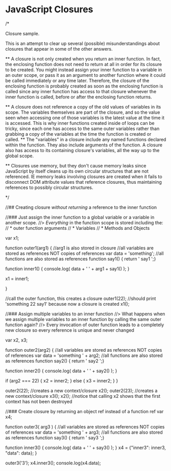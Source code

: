 JavaScript Closures
===========



/*

Closure sample. 

This is an attempt to clear up several (possible) misunderstandings about closures that appear in some of the other answers.

** A closure is not only created when you return an inner function. In fact, the enclosing function does not need to return at all in order for its closure to be created. You might instead assign your inner function to a variable in an outer scope, or pass it as an argument to another function where it could be called immediately or any time later. Therefore, the closure of the enclosing function is probably created as soon as the enclosing function is called since any inner function has access to that closure whenever the inner function is called, before or after the enclosing function returns.

** A closure does not reference a copy of the old values of variables in its scope. The variables themselves are part of the closure, and so the value seen when accessing one of those variables is the latest value at the time it is accessed. This is why inner functions created inside of loops can be tricky, since each one has access to the same outer variables rather than grabbing a copy of the variables at the time the function is created or called.
** The "variables" in a closure include any named functions declared within the function. They also include arguments of the function. A closure also has access to its containing closure's variables, all the way up to the global scope.

** Closures use memory, but they don't cause memory leaks since JavaScript by itself cleans up its own circular structures that are not referenced. IE memory leaks involving closures are created when it fails to disconnect DOM attribute values that reference closures, thus maintaining references to possibly circular structures.

*/

//## Creating closure *without returning* a reference to the inner function

//### Just assign the inner function to a global variable or a variable in another scope.
//> *Everything* in the function scope is stored including the: 
//  * outer function arguments
//  * Variables
//  * Methods and Objects

var x1;

function outer1(arg1) { //arg1 is also stored in closure
  //all variables are stored as references NOT copies of references
  var data = 'something';
  //all functions are also stored as references
  function say1() { return ' say1 ';}
  
  function inner1() {
    console.log( data + ' ' + arg1 + say1() );
  }
  
  x1 = inner1;
  
}

//call the outer function, this creates a closure
outer1(22);
//should print 'something 22 say1' because now a closure is created
x1();

//### Assign multiple variables to an inner function
//> What happens when we assign multiple variables to an inner function by calling the same outer function again?
//> Every invocation of outer function leads to a completely new closure so every reference is unique and never changed

var x2, x3;

function outer2(arg2) {
  //all variables are stored as references NOT copies of references
  var data = 'something ' + arg2;
  //all functions are also stored as references
  function say2() { return ' say2 ';}
  
  function inner2() {
    console.log( data + ' ' + say2() );
  }
 
  if (arg2 === 22) {
    x2 = inner2;
  } else {
    x3 = inner2;
  }
}

outer2(22); //creates a new context/closure
x2();
outer2(23); //creates a new context/closure
x3();
x2(); //notice that calling x2 shows that the first context has not been destroyed

//### Create closure by returning an object ref instead of a function ref
var x4;

function outer3( arg3 ) {
  //all variables are stored as references NOT copies of references
  var data = 'something ' + arg3;
  //all functions are also stored as references
  function say3() { return ' say3 ';}
  
  function inner3() {
    console.log( data + ' ' + say3() );
  }
  x4 = {"inner3": inner3, "data": data};
}

outer3('3');
x4.inner3();
console.log(x4.data);
